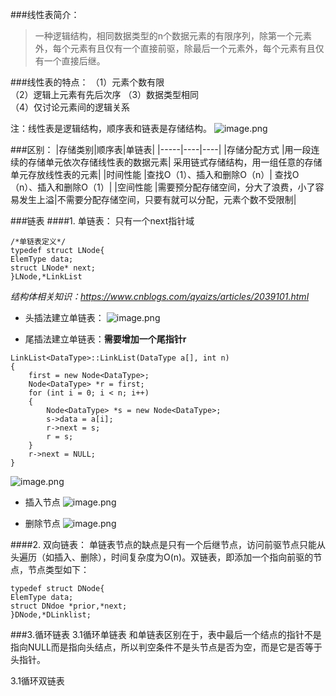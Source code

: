 ###线性表简介：
  >一种逻辑结构，相同数据类型的n个数据元素的有限序列，除第一个元素外，每个元素有且仅有一个直接前驱，除最后一个元素外，每个元素有且仅有一个直接后继。

###线性表的特点：
（1）元素个数有限    
（2）逻辑上元素有先后次序
（3）数据类型相同    
（4）仅讨论元素间的逻辑关系

注：线性表是逻辑结构，顺序表和链表是存储结构。
![image.png](https://upload-images.jianshu.io/upload_images/12637001-3e7122686cc64386.png?imageMogr2/auto-orient/strip%7CimageView2/2/w/1240)

###区别：
|存储类别|顺序表|单链表|
|-----|----|----|
|存储分配方式	|用一段连续的存储单元依次存储线性表的数据元素|	采用链式存储结构，用一组任意的存储单元存放线性表的元素|
|时间性能	|查找O（1）、插入和删除O（n）|	查找O（n）、插入和删除O（1）|
|空间性能	|需要预分配存储空间，分大了浪费，小了容易发生上溢|不需要分配存储空间，只要有就可以分配，元素个数不受限制|
 
###链表
####1. 单链表：
只有一个next指针域
```
/*单链表定义*/
typedef struct LNode{
ElemType data;
struct LNode* next;
}LNode,*LinkList
```
*结构体相关知识：https://www.cnblogs.com/qyaizs/articles/2039101.html*

* 头插法建立单链表：
![image.png](https://upload-images.jianshu.io/upload_images/12637001-6b2fb32b38aa9a6f.png?imageMogr2/auto-orient/strip%7CimageView2/2/w/1240)

* 尾插法建立单链表：**需要增加一个尾指针r**
```
LinkList<DataType>::LinkList(DataType a[], int n)
{
    first = new Node<DataType>;
    Node<DataType> *r = first;
    for (int i = 0; i < n; i++)
    {
        Node<DataType> *s = new Node<DataType>;
        s->data = a[i];
        r->next = s;
        r = s;
    }
    r->next = NULL;
}
```
![image.png](https://upload-images.jianshu.io/upload_images/12637001-c398be0f46b66915.png?imageMogr2/auto-orient/strip%7CimageView2/2/w/1240)

*  插入节点
![image.png](https://upload-images.jianshu.io/upload_images/12637001-5581beb3457f80af.png?imageMogr2/auto-orient/strip%7CimageView2/2/w/1240)

* 删除节点
![image.png](https://upload-images.jianshu.io/upload_images/12637001-9a666f45fca7ee74.png?imageMogr2/auto-orient/strip%7CimageView2/2/w/1240)

####2. 双向链表：
单链表节点的缺点是只有一个后继节点，访问前驱节点只能从头遍历（如插入、删除），时间复杂度为O(n)。双链表，即添加一个指向前驱的节点，节点类型如下：
```
typedef struct DNode{
ElemType data;
struct DNdoe *prior,*next;
}DNode,*DLinklist;
```
###3.循环链表
3.1循环单链表
和单链表区别在于，表中最后一个结点的指针不是指向NULL而是指向头结点，所以判空条件不是头节点是否为空，而是它是否等于头指针。

3.1循环双链表
